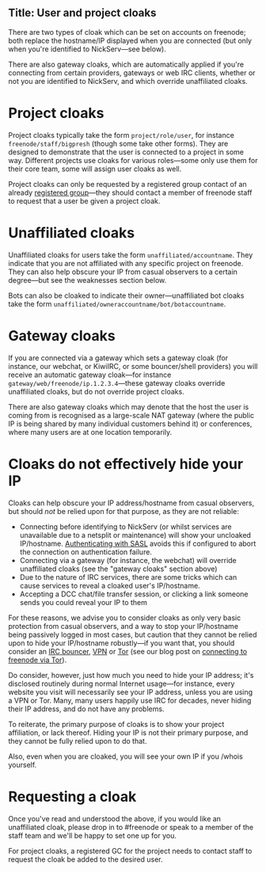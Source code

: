 Title: User and project cloaks
---

There are two types of cloak which can be set on accounts on freenode; both
replace the hostname/IP displayed when you are connected (but only when you're
identified to NickServ—see below).

There are also gateway cloaks, which are automatically applied if you're
connecting from certain providers, gateways or web IRC clients, whether or not
you are identified to NickServ, and which override unaffiliated cloaks.


Project cloaks
==============

Project cloaks typically take the form `project/role/user`, for instance
`freenode/staff/bigpresh` (though some take other forms). They are designed to
demonstrate that the user is connected to a project in some way. Different
projects use cloaks for various roles—some only use them for their core
team, some will assign user cloaks as well.

Project cloaks can only be requested by a registered group contact of an
already [registered group](pages/groupreg)—they should contact a member of
freenode staff to request that a user be given a project cloak.


Unaffiliated cloaks
===================

Unaffiliated cloaks for users take the form `unaffiliated/accountname`. They
indicate that you are not affiliated with any specific project on freenode.
They can also help obscure your IP from casual observers to a certain
degree—but see the weaknesses section below.

Bots can also be cloaked to indicate their owner—unaffiliated bot cloaks
take the form `unaffiliated/owneraccountname/bot/botaccountname`.


Gateway cloaks
==============

If you are connected via a gateway which sets a gateway cloak (for instance, our
webchat, or KiwiIRC, or some bouncer/shell providers) you will receive an
automatic gateway cloak—for instance `gateway/web/freenode/ip.1.2.3.4`—these
gateway cloaks override unaffiliated cloaks, but do not override project cloaks.

There are also gateway cloaks which may denote that the host the user is coming
from is recognised as a large-scale NAT gateway (where the public IP is being
shared by many individual customers behind it) or conferences, where many users
are at one location temporarily.


Cloaks do not effectively hide your IP
======================================

Cloaks can help obscure your IP address/hostname from casual observers, but
should *not* be relied upon for that purpose, as they are not reliable:

 - Connecting before identifying to NickServ (or whilst services are
   unavailable due to a netsplit or maintenance) will show your uncloaked
   IP/hostname. [Authenticating with SASL](/kb/answer/sasl) avoids this if 
   configured to abort the connection on authentication failure.
 - Connecting via a gateway (for instance, the webchat) will override
   unaffiliated cloaks (see the "gateway cloaks" section above)
 - Due to the nature of IRC services, there are some tricks which can cause
   services to reveal a cloaked user's IP/hostname.
 - Accepting a DCC chat/file transfer session, or clicking a link someone sends
   you could reveal your IP to them

For these reasons, we advise you to consider cloaks as only very basic
protection from casual observers, and a way to stop your IP/hostname being
passively logged in most cases, but caution that they cannot be relied upon to
hide your IP/hostname robustly—if you want that, you should consider an [IRC
bouncer](https://en.wikipedia.org/wiki/IRC_bouncer),
[VPN](https://en.wikipedia.org/wiki/Virtual_private_network) or
[Tor](https://www.torproject.org/) (see our blog post on [connecting to
freenode via Tor](https://freenode.net/news/tor-online)).

Do consider, however, just how much you need to hide your IP address; it's
disclosed routinely during normal Internet usage—for instance, every website
you visit will necessarily see your IP address, unless you are using a VPN or
Tor. Many, many users happily use IRC for decades, never hiding their IP
address, and do not have any problems.

To reiterate, the primary purpose of cloaks is to show your project
affiliation, or lack thereof. Hiding your IP is not their primary purpose, and
they cannot be fully relied upon to do that.

Also, even when you are cloaked, you will see your own IP if you /whois
yourself.


Requesting a cloak
==================

Once you've read and understood the above, if you would like an unaffiliated
cloak, please drop in to #freenode or speak to a member of the staff team and
we'll be happy to set one up for you.

For project cloaks, a registered GC for the project needs to contact staff to
request the cloak be added to the desired user.
